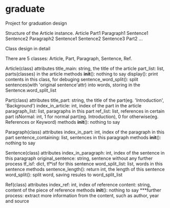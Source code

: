 # graduate
Project for graduation design


Structure of the Article instance.
  Article
    Part1
      Paragraph1
        Sentence1
        Sentence2
      Paragraph2
        Sentence1
        Sentence2
        Sentence3
    Part2
      ...


Class design in detail

  There are 5 classes: Article, Part, Paragraph, Sentence, Ref.

  Article(class)
    attributes
      title_main: string, the title of the article
      part_list: list, parts(classes) in the article
    methods
      __init__(): nothing to say
      display(): print contents in this class, for debuging
      sentence_word_split(): split sentences(with 'original sentence'attr) into words, storing in the Sentence.word_split_list
  
  Part(class)
    attributes
      title_part: string, the title of the part(eg. 'Introduction', 'Background')
      index_in_article: int, index of the part in the article
      paragraph_list: list, paragraphs in this part
      ref_list: list, references in certain part
      isNormal: int, 1 for normal part(eg. Introduction), 0 for otherwise(eg. References or Keyword)
    methods
      __init__(): nothing to say
  
  Paragraph(class)
    attributes
      index_in_part: int, index of the paragraph in this part
      sentence_containing: list, sentences in this paragraph
    methods
      __init__(): nothing to say
  
  Sentence(class)
    attributes
      index_in_paragraph: int, index of the sentence in this paragraph
      original_sentence: string, sentence without any further process
      tf_isf: dict, tf*isf for this sentence
      word_split_list: list, words in this sentence
    methods
      sentence_length(): return int, the length of this sentence
      word_split(): split word, saving resules to word_split_list
  
  Ref(class)
    attributes
      index_ref: int, index of reference
      content: string, content of the piece of reference
    methods
      __init__(): nothing to say
    ***further process: extract more information from the content, such as author, year and source 
    
      
      
